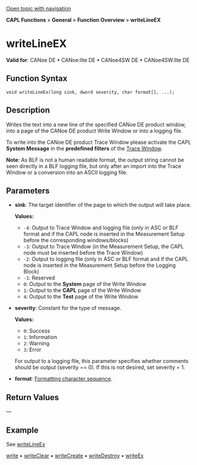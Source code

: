 [Open topic with navigation](../../../../../CANoeDEFamily.htm#Topics/CAPLFunctions/Other/Functions/CAPLfunctionWriteLineEx.md)

**CAPL Functions** » **General** » **Function Overview** » **writeLineEX**

# writeLineEX

**Valid for**: CANoe DE • CANoe:lite DE • CANoe4SW DE • CANoe4SW:lite DE

## Function Syntax

```plaintext
void writeLineEx(long sink, dword severity, char format[], ...);
```

## Description

Writes the text into a new line of the specified CANoe DE product window, into a page of the CANoe DE product Write Window or into a logging file.

To write into the CANoe DE product Trace Window please activate the CAPL **System Message** in the **predefined filters** of the [Trace Window](../../../CANoeCANalyzer/Windows/Trace/TraceWindowFilter.md).

**Note**: As BLF is not a human readable format, the output string cannot be seen directly in a BLF logging file, but only after an import into the Trace Window or a conversion into an ASCII logging file.

## Parameters

- **sink**: The target identifier of the page to which the output will take place.

  **Values:**
  - `-4`: Output to Trace Window and logging file (only in ASC or BLF format and if the CAPL node is inserted in the Measurement Setup before the corresponding windows/blocks)
  - `-3`: Output to Trace Window (in the Measurement Setup, the CAPL node must be inserted before the Trace Window)
  - `-2`: Output to logging file (only in ASC or BLF format and if the CAPL node is inserted in the Measurement Setup before the Logging Block)
  - `-1`: Reserved
  - `0`: Output to the **System** page of the Write Window
  - `1`: Output to the **CAPL** page of the Write Window
  - `4`: Output to the **Test** page of the Write Window

- **severity**: Constant for the type of message.

  **Values:**
  - `0`: Success
  - `1`: Information
  - `2`: Warning
  - `3`: Error

  For output to a logging file, this parameter specifies whether comments should be output (severity == 0). If this is not desired, set severity = 1.

- **format**: [Formatting character sequence](../CAPLFunctionsWriteFormatExpressions.md).

## Return Values

—

## Example

See [writeLineEx](CAPLfunctionsExampleWrite.md)

[write](CAPLfunctionWrite.md) • [writeClear](CAPLfunctionWriteClear.md) • [writeCreate](CAPLfunctionWriteCreate.md) • [writeDestroy](CAPLfunctionWriteDestroy.md) • [writeEx](CAPLfunctionWriteEx.md)
